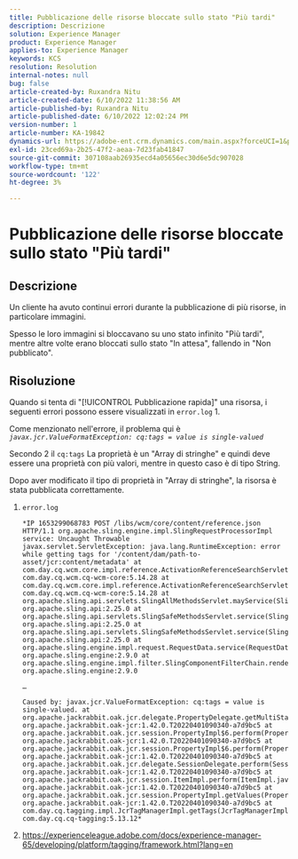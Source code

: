 ```yaml
---
title: Pubblicazione delle risorse bloccate sullo stato "Più tardi"
description: Descrizione
solution: Experience Manager
product: Experience Manager
applies-to: Experience Manager
keywords: KCS
resolution: Resolution
internal-notes: null
bug: false
article-created-by: Ruxandra Nitu
article-created-date: 6/10/2022 11:38:56 AM
article-published-by: Ruxandra Nitu
article-published-date: 6/10/2022 12:02:24 PM
version-number: 1
article-number: KA-19842
dynamics-url: https://adobe-ent.crm.dynamics.com/main.aspx?forceUCI=1&pagetype=entityrecord&etn=knowledgearticle&id=077ca5e4-b1e8-ec11-bb3c-000d3a3b17fa
exl-id: 23ced69a-2b25-47f2-aeaa-7d23fab41847
source-git-commit: 307108aab26935ecd4a05656ec30d6e5dc907028
workflow-type: tm+mt
source-wordcount: '122'
ht-degree: 3%

---
```


# Pubblicazione delle risorse bloccate sullo stato &quot;Più tardi&quot;

## Descrizione

Un cliente ha avuto continui errori durante la pubblicazione di più risorse, in particolare immagini.

Spesso le loro immagini si bloccavano su uno stato infinito &quot;Più tardi&quot;, mentre altre volte erano bloccati sullo stato &quot;In attesa&quot;, fallendo in &quot;Non pubblicato&quot;.

## Risoluzione

Quando si tenta di &quot;[!UICONTROL Pubblicazione rapida]&quot; una risorsa, i seguenti errori possono essere visualizzati in `error.log` 1.

Come menzionato nell&#39;errore, il problema qui è *`javax.jcr.ValueFormatException: cq:tags = value is single-valued`*

Secondo 2 il `cq:tags` La proprietà è un &quot;Array di stringhe&quot; e quindi deve essere una proprietà con più valori, mentre in questo caso è di tipo String.

Dopo aver modificato il tipo di proprietà in &quot;Array di stringhe&quot;, la risorsa è stata pubblicata correttamente.

1. `error.log`

   ```
   *IP 1653299068783 POST /libs/wcm/core/content/reference.json HTTP/1.1 org.apache.sling.engine.impl.SlingRequestProcessorImpl service: Uncaught Throwable 
   javax.servlet.ServletException: java.lang.RuntimeException: error while getting tags for '/content/dam/path-to-asset/jcr:content/metadata' at 
   com.day.cq.wcm.core.impl.reference.ActivationReferenceSearchServlet.doGet(ActivationReferenceSearchServlet.java:140) com.day.cq.wcm.cq-wcm-core:5.14.28 at 
   com.day.cq.wcm.core.impl.reference.ActivationReferenceSearchServlet.doPost(ActivationReferenceSearchServlet.java:100) com.day.cq.wcm.cq-wcm-core:5.14.28 at 
   org.apache.sling.api.servlets.SlingAllMethodsServlet.mayService(SlingAllMethodsServlet.java:146) org.apache.sling.api:2.25.0 at 
   org.apache.sling.api.servlets.SlingSafeMethodsServlet.service(SlingSafeMethodsServlet.java:342) org.apache.sling.api:2.25.0 at
   org.apache.sling.api.servlets.SlingSafeMethodsServlet.service(SlingSafeMethodsServlet.java:374) org.apache.sling.api:2.25.0 at 
   org.apache.sling.engine.impl.request.RequestData.service(RequestData.java:583) org.apache.sling.engine:2.9.0 at 
   org.apache.sling.engine.impl.filter.SlingComponentFilterChain.render(SlingComponentFilterChain.java:45) org.apache.sling.engine:2.9.0
   
   …
   
   Caused by: javax.jcr.ValueFormatException: cq:tags = value is single-valued. at 
   org.apache.jackrabbit.oak.jcr.delegate.PropertyDelegate.getMultiState(PropertyDelegate.java:137) org.apache.jackrabbit.oak-jcr:1.42.0.T20220401090340-a7d9bc5 at 
   org.apache.jackrabbit.oak.jcr.session.PropertyImpl$6.perform(PropertyImpl.java:266) org.apache.jackrabbit.oak-jcr:1.42.0.T20220401090340-a7d9bc5 at 
   org.apache.jackrabbit.oak.jcr.session.PropertyImpl$6.perform(PropertyImpl.java:261) org.apache.jackrabbit.oak-jcr:1.42.0.T20220401090340-a7d9bc5 at 
   org.apache.jackrabbit.oak.jcr.delegate.SessionDelegate.perform(SessionDelegate.java:210) org.apache.jackrabbit.oak-jcr:1.42.0.T20220401090340-a7d9bc5 at
   org.apache.jackrabbit.oak.jcr.session.ItemImpl.perform(ItemImpl.java:112) org.apache.jackrabbit.oak-jcr:1.42.0.T20220401090340-a7d9bc5 at 
   org.apache.jackrabbit.oak.jcr.session.PropertyImpl.getValues(PropertyImpl.java:261) org.apache.jackrabbit.oak-jcr:1.42.0.T20220401090340-a7d9bc5 at 
   com.day.cq.tagging.impl.JcrTagManagerImpl.getTags(JcrTagManagerImpl.java:797) com.day.cq.cq-tagging:5.13.12*
   ```

1. https://experienceleague.adobe.com/docs/experience-manager-65/developing/platform/tagging/framework.html?lang=en

